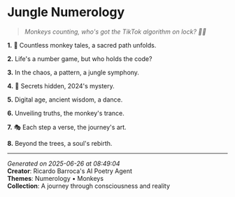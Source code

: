 # Jungle Numerology

> *Monkeys counting, who's got the TikTok algorithm on lock? 🦍🔢*

**1.** 🐒 Countless monkey tales, a sacred path unfolds.


**2.** Life's a number game, but who holds the code?


**3.** In the chaos, a pattern, a jungle symphony.


**4.** 🧮 Secrets hidden, 2024's mystery.


**5.** Digital age, ancient wisdom, a dance.


**6.** Unveiling truths, the monkey's trance.


**7.** 🎭 Each step a verse, the journey's art.


**8.** Beyond the trees, a soul's rebirth.



---

*Generated on 2025-06-26 at 08:49:04*  
**Creator**: Ricardo Barroca's AI Poetry Agent  
**Themes**: Numerology • Monkeys  
**Collection**: A journey through consciousness and reality